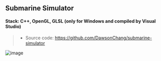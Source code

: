 ## Submarine Simulator
#### Stack: C++, OpenGL, GLSL (only for Windows and compiled by Visual Studio)
> - Source code: https://github.com/DawsonChang/submarine-simulator

![image](https://github.com/DawsonChang/project/blob/master/cg-3.gif)
